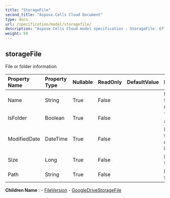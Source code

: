 ```yaml
---
title: "StorageFile"
second_title: "Aspose.Cells Cloud Document"
type: docs
url: /specification/model/storagefile/
description: "Aspose.Cells Cloud model specification : StorageFile. Effortlessly handle Excel and other spreadsheet documents with features like opening, generating, editing, splitting, merging, comparing, and converting."
weight: 50
---
```


## **storageFile**

File or folder information 

| Property Name | Property Type | Nullable |  ReadOnly | DefaultValue | Description | 
| :- | :- | :- |:- |  :- | :- |
| Name | String | True |  False |  | File or folder name. |  
| IsFolder | Boolean | True |  False |  | True if it is a folder. |  
| ModifiedDate | DateTime | True |  False |  | File or folder last modified DateTime. |  
| Size | Long | True |  False |  | File or folder size. |  
| Path | String | True |  False |  | File or folder path. |  

**Children Name** : 
	-  [FileVersion](fileversion) 
	-  [GoogleDriveStorageFile](googledrivestoragefile) 
